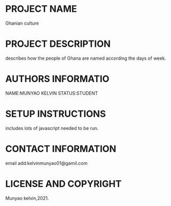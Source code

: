 <h1>PROJECT NAME</h1>
Ghanian culture
<h1>PROJECT DESCRIPTION</h1>
describes how the people of Ghana are named according the days of week.

<h1>AUTHORS INFORMATIO</h1>
NAME:MUNYAO KELVIN
STATUS:STUDENT

<h1>SETUP INSTRUCTIONS</h1>
includes lots of javascript needed to be run.
<h1>CONTACT INFORMATION</h1>
email add:kelvinmunyao01@gamil.com

<h1>LICENSE AND COPYRIGHT</h1>
Munyao kelvin,2021.